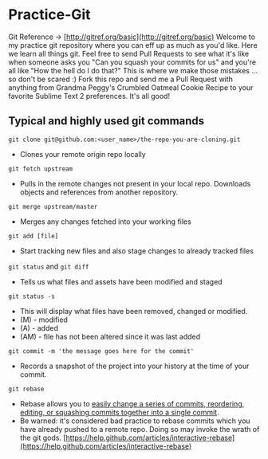 Practice-Git
============
Git Reference &rarr; [http://gitref.org/basic](http://gitref.org/basic)
Welcome to my practice git repository where you can eff up as much as you'd like. Here we learn all things git. Feel free to send Pull Requests to see what it's like when someone asks you "Can you squash your commits for us" and you're all like "How the hell do I do that?" This is where we make those mistakes ... so don't be scared :) Fork this repo and send me a Pull Request with anything from Grandma Peggy's Crumbled Oatmeal Cookie Recipe to your favorite Sublime Text 2 preferences. It's all good!

## Typical and highly used git commands

``git clone git@github.com:<user_name>/the-repo-you-are-cloning.git``
* Clones your remote origin repo locally

``git fetch upstream``
* Pulls in the remote changes not present in your local repo.
Downloads objects and references from another repository.

``git merge upstream/master``
* Merges any changes fetched into your working files

``git add [file]``
* Start tracking new files and also stage changes to already tracked files

``git status`` and ``git diff``
* Tells us what files and assets have been modified and staged

``git status -s``
* This will display what files have been removed, changed or modified. 
* (M)  - modified
* (A)  - added
* (AM) - file has not been altered since it was last added

``git commit -m 'the message goes here for the commit'``
* Records a snapshot of the project into your history at the time of your commit.

``git rebase``
* Rebase allows you to [easily change a series of commits, reordering, editing, or squashing commits together into a single commit](https://help.github.com/articles/interactive-rebase).
* Be warned: it's considered bad practice to rebase commits which you have already pushed to a remote repo. Doing so may invoke the wrath of the git gods. [https://help.github.com/articles/interactive-rebase](https://help.github.com/articles/interactive-rebase)